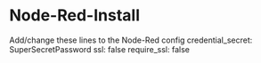 # Node-Red-Install

Add/change these lines to the Node-Red config
credential_secret: SuperSecretPassword
ssl: false
require_ssl: false
